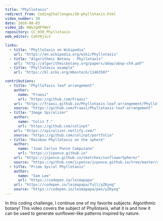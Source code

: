 ```yaml
---
title: "Phyllotaxis"
redirect_from: CodingChallenges/30-phyllotaxis.html
video_number: 30
date: 2016-08-03
video_id: KWoJgHFYWxY
repository: CC_030_Phyllotaxis
web_editor: CehY0jsLV

links:
  - title: "Phyllotaxis on Wikipedia"
    url: "https://en.wikipedia.org/wiki/Phyllotaxis"
  - title: "Algorithmic Botany - Phyllotaxis"
    url: "http://algorithmicbotany.org/papers/abop/abop-ch4.pdf"
  - title: "Phyllotaxis example"
    url: "https://bl.ocks.org/mbostock/11463507"

contributions:
  - title: "PhylloTaxis leaf arrangement"
    author:
      name: "Fraasi"
      url: "https://github.com/Fraasi"
    url: "https://fraasi.github.io/Phyllotaxis-leaf-arrangement/PhylloTaxis.html"
    source: "https://github.com/Fraasi/Phyllotaxis-leaf-arrangement"
  - title: "Image Spiralizer"
    author:
      name: "Colin T."
      url: "https://github.com/colinpt"
    url: "https://spiralizer.netlify.com/"
    source: "https://github.com/colinpt/portfolio"
  - title: "Rainbow Phyllotaxis on the sphere"
    author:
      name: "Juan Carlos Ponce Campuzano"
      url: "https://jcponce.github.io"
    url: "https://jcponce.github.io/sketches/sunflowerSphere/"
    source: "https://github.com/jcponce/jcponce.github.io/tree/master/sketches/sunflowerSphere"
  - title: "Prime Spiral Phyllotaxis"
    author:
      name: "Sam Lee"
      url: "https://codepen.io/leimapapa"
    url: "https://codepen.io/leimapapa/full/yZKyoq"
    source: "https://codepen.io/leimapapa/pen/yZKyoq"
---
```


In this coding challenge, I continue one of my favorite subjects: Algorithmic botany! This video covers the subject of Phyllotaxis, what it is and how it can be used to generate sunflower-like patterns inspired by nature.
